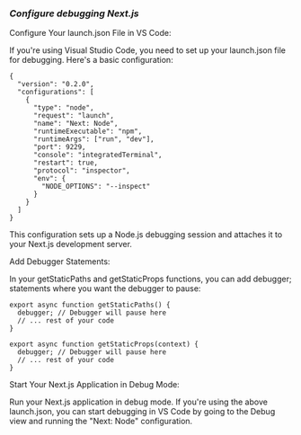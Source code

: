 ### *Configure debugging Next.js*
Configure Your launch.json File in VS Code:

If you're using Visual Studio Code, you need to set up your launch.json file for debugging. Here's a basic configuration:
```
{
  "version": "0.2.0",
  "configurations": [
    {
      "type": "node",
      "request": "launch",
      "name": "Next: Node",
      "runtimeExecutable": "npm",
      "runtimeArgs": ["run", "dev"],
      "port": 9229,
      "console": "integratedTerminal",
      "restart": true,
      "protocol": "inspector",
      "env": {
        "NODE_OPTIONS": "--inspect"
      }
    }
  ]
}
```

This configuration sets up a Node.js debugging session and attaches it to your Next.js development server.

Add Debugger Statements:

In your getStaticPaths and getStaticProps functions, you can add debugger; statements where you want the debugger to pause:
```
export async function getStaticPaths() {
  debugger; // Debugger will pause here
  // ... rest of your code
}

export async function getStaticProps(context) {
  debugger; // Debugger will pause here
  // ... rest of your code
}
```

Start Your Next.js Application in Debug Mode:

Run your Next.js application in debug mode. If you're using the above launch.json, you can start debugging in VS Code by going to the Debug view and running the "Next: Node" configuration.